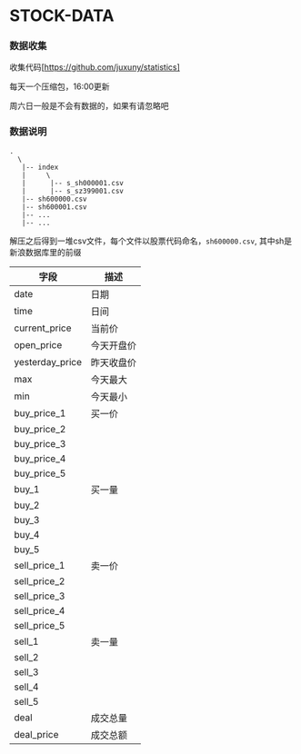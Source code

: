STOCK-DATA
=================

### 数据收集

收集代码[https://github.com/juxuny/statistics]

每天一个压缩包，16:00更新

周六日一般是不会有数据的，如果有请忽略吧

### 数据说明

```
.
  \
   |-- index
   |     \
   |      |-- s_sh000001.csv
   |      |-- s_sz399001.csv
   |-- sh600000.csv
   |-- sh600001.csv
   |-- ...
   |-- ...
```

解压之后得到一堆csv文件，每个文件以股票代码命名，`sh600000.csv`, 其中sh是新浪数据库里的前缀

| 字段 | 描述 |
|--|--|
|date|日期|
|time|日间|
|current_price|当前价|
|open_price|今天开盘价|
|yesterday_price|昨天收盘价|
|max|今天最大|
|min|今天最小|
|buy_price_1|买一价|
|buy_price_2||
|buy_price_3||
|buy_price_4||
|buy_price_5||
|buy_1|买一量|
|buy_2||
|buy_3||
|buy_4||
|buy_5||
|sell_price_1|卖一价|
|sell_price_2||
|sell_price_3||
|sell_price_4||
|sell_price_5||
|sell_1|卖一量|
|sell_2||
|sell_3||
|sell_4||
|sell_5||
|deal|成交总量|
|deal_price|成交总额|
